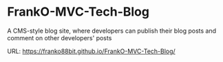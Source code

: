 # FrankO-MVC-Tech-Blog
A CMS-style blog site, where developers can publish their blog posts and comment on other developers' posts


URL: https://franko88bit.github.io/FrankO-MVC-Tech-Blog/
